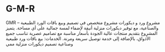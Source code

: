 # G-M-R
GMR – مشروع ورد و ديكورات   مشروع متخصص في تصميم وبيع باقات الورد الطبيعية والصناعية، مع توفير ديكورات منزلية أنيقة لإضفاء لمسة جمالية على أي مساحة. يتميز المشروع بتقديم منتجات عالية الجودة بأسعار مناسبة مع تصاميم عصرية تناسب جميع الأذواق، بالإضافة إلى خدمة توصيل سريعة ومرنة.  الخدمات:  بيع باقات ورد طبيعية وصناعية  تصميم ديكورات منزلية ممي
